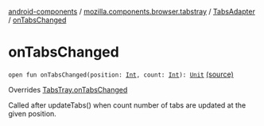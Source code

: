 [android-components](../../index.md) / [mozilla.components.browser.tabstray](../index.md) / [TabsAdapter](index.md) / [onTabsChanged](./on-tabs-changed.md)

# onTabsChanged

`open fun onTabsChanged(position: `[`Int`](https://kotlinlang.org/api/latest/jvm/stdlib/kotlin/-int/index.html)`, count: `[`Int`](https://kotlinlang.org/api/latest/jvm/stdlib/kotlin/-int/index.html)`): `[`Unit`](https://kotlinlang.org/api/latest/jvm/stdlib/kotlin/-unit/index.html) [(source)](https://github.com/mozilla-mobile/android-components/blob/master/components/browser/tabstray/src/main/java/mozilla/components/browser/tabstray/TabsAdapter.kt#L65)

Overrides [TabsTray.onTabsChanged](../../mozilla.components.concept.tabstray/-tabs-tray/on-tabs-changed.md)

Called after updateTabs() when count number of tabs are updated at the
given position.

